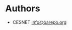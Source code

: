 <!--
 Copyright (c) 2022 CESNET
 This software is released under the MIT License.
 https://opensource.org/licenses/MIT
-->

# Authors

- CESNET <info@oarepo.org>
